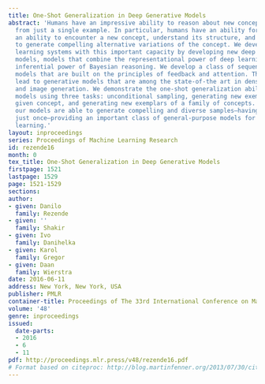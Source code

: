 ```yaml
---
title: One-Shot Generalization in Deep Generative Models
abstract: 'Humans have an impressive ability to reason about new concepts and experiences
  from just a single example. In particular, humans have an ability for one-shot generalization:
  an ability to encounter a new concept, understand its structure, and then be able
  to generate compelling alternative variations of the concept. We develop machine
  learning systems with this important capacity by developing new deep generative
  models, models that combine the representational power of deep learning with the
  inferential power of Bayesian reasoning. We develop a class of sequential generative
  models that are built on the principles of feedback and attention. These two characteristics
  lead to generative models that are among the state-of-the art in density estimation
  and image generation. We demonstrate the one-shot generalization ability of our
  models using three tasks: unconditional sampling, generating new exemplars of a
  given concept, and generating new exemplars of a family of concepts. In all cases
  our models are able to generate compelling and diverse samples—having seen new examples
  just once—providing an important class of general-purpose models for one-shot machine
  learning.'
layout: inproceedings
series: Proceedings of Machine Learning Research
id: rezende16
month: 0
tex_title: One-Shot Generalization in Deep Generative Models
firstpage: 1521
lastpage: 1529
page: 1521-1529
sections: 
author:
- given: Danilo
  family: Rezende
- given: ''
  family: Shakir
- given: Ivo
  family: Danihelka
- given: Karol
  family: Gregor
- given: Daan
  family: Wierstra
date: 2016-06-11
address: New York, New York, USA
publisher: PMLR
container-title: Proceedings of The 33rd International Conference on Machine Learning
volume: '48'
genre: inproceedings
issued:
  date-parts:
  - 2016
  - 6
  - 11
pdf: http://proceedings.mlr.press/v48/rezende16.pdf
# Format based on citeproc: http://blog.martinfenner.org/2013/07/30/citeproc-yaml-for-bibliographies/
---
```

